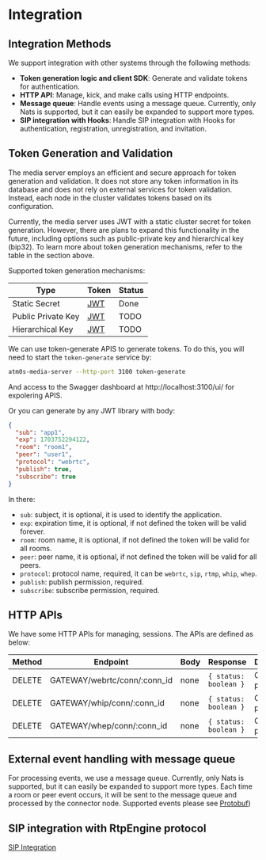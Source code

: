 # Integration

## Integration Methods

We support integration with other systems through the following methods:

- **Token generation logic and client SDK**: Generate and validate tokens for authentication.
- **HTTP API**: Manage, kick, and make calls using HTTP endpoints.
- **Message queue**: Handle events using a message queue. Currently, only Nats is supported, but it can easily be expanded to support more types.
- **SIP integration with Hooks**: Handle SIP integration with Hooks for authentication, registration, unregistration, and invitation.

## Token Generation and Validation

The media server employs an efficient and secure approach for token generation and validation. It does not store any token information in its database and does not rely on external services for token validation. Instead, each node in the cluster validates tokens based on its configuration.

Currently, the media server uses JWT with a static cluster secret for token generation. However, there are plans to expand this functionality in the future, including options such as public-private key and hierarchical key (bip32).
To learn more about token generation mechanisms, refer to the table in the section above.

Supported token generation mechanisms:

| Type               | Token                  | Status |
| ------------------ | ---------------------- | ------ |
| Static Secret      | [JWT](https://jwt.io/) | Done   |
| Public Private Key | [JWT](https://jwt.io/) | TODO   |
| Hierarchical Key   | [JWT](https://jwt.io/) | TODO   |

We can use token-generate APIS to generate tokens. To do this, you will need to start the `token-generate` service by:

```bash
atm0s-media-server --http-port 3100 token-generate
```

And access to the Swagger dashboard at http://localhost:3100/ui/ for expolering APIS.

Or you can generate by any JWT library with body:

```json
{
  "sub": "app1",
  "exp": 1703752294122,
  "room": "room1",
  "peer": "user1",
  "protocol": "webrtc",
  "publish": true,
  "subscribe": true
}
```

In there:

- `sub`: subject, it is optional, it is used to identify the application.
- `exp`: expiration time, it is optional, if not defined the token will be valid forever.
- `room`: room name, it is optional, if not defined the token will be valid for all rooms.
- `peer`: peer name, it is optional, if not defined the token will be valid for all peers.
- `protocol`: protocol name, required, it can be `webrtc`, `sip`, `rtmp`, `whip`, `whep`.
- `publish`: publish permission, required.
- `subscribe`: subscribe permission, required.

## HTTP APIs

We have some HTTP APIs for managing, sessions. The APIs are defined as below:

| Method | Endpoint                     | Body | Response              | Description  |
| ------ | ---------------------------- | ---- | --------------------- | ------------ |
| DELETE | GATEWAY/webrtc/conn/:conn_id | none | `{ status: boolean }` | Close a peer |
| DELETE | GATEWAY/whip/conn/:conn_id   | none | `{ status: boolean }` | Close a peer |
| DELETE | GATEWAY/whep/conn/:conn_id   | none | `{ status: boolean }` | Close a peer |

## External event handling with message queue

For processing events, we use a message queue. Currently, only Nats is supported, but it can easily be expanded to support more types. Each time a room or peer event occurs, it will be sent to the message queue and processed by the connector node.
Supported events please see [Protobuf](/packages/protocol/src/media_endpoint_log.proto))

## SIP integration with RtpEngine protocol

[SIP Integration](../getting-started/quick-start/sip.md)
